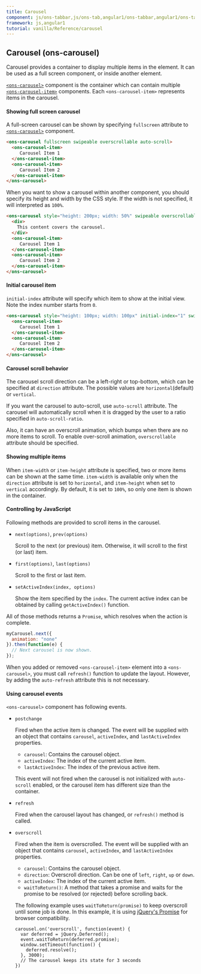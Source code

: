 ```yaml
---
title: Carousel
component: js/ons-tabbar,js/ons-tab,angular1/ons-tabbar,angular1/ons-tab
framework: js,angular1
tutorial: vanilla/Reference/carousel
---
```


## Carousel (ons-carousel)

Carousel provides a container to display multiple items in the element. It can be used as a full screen component, or inside another element.

[`<ons-carousel>`](/v2/docs/js/ons-carousel.html) component is the container which can contain multiple [`<ons-carousel-item>`](/v2/docs/js/ons-carousel-item.html) components. Each `<ons-carousel-item>` represents items in the carousel.

#### Showing full screen carousel

A full-screen carousel can be shown by specifying `fullscreen` attribute to [`<ons-carousel>`](/v2/docs/js/ons-carousel.html) component.

```html
<ons-carousel fullscreen swipeable overscrollable auto-scroll>
  <ons-carousel-item>
     Carousel Item 1
  </ons-carousel-item>
  <ons-carousel-item>
     Carousel Item 2
  </ons-carousel-item>
</ons-carousel>
```

When you want to show a carousel within another component, you should specify its height and width by the CSS style. If the width is not specified, it will interpreted as `100%`.

```html
<ons-carousel style="height: 200px; width: 50%" swipeable overscrollable auto-scroll>
  <div>
    This content covers the carousel.
  </div>
  <ons-carousel-item>
     Carousel Item 1
  </ons-carousel-item>
  <ons-carousel-item>
     Carousel Item 2
  </ons-carousel-item>
</ons-carousel>
```

#### Initial carousel item

`initial-index` attribute will specify which item to show at the initial view. Note the index number starts from `0`.

```html
<ons-carousel style="height: 100px; width: 100px" initial-index="1" swipeable overscrollable auto-scroll>
  <ons-carousel-item>
     Carousel Item 1
  </ons-carousel-item>
  <ons-carousel-item>
     Carousel Item 2
  </ons-carousel-item>
</ons-carousel>
```

#### Carousel scroll behavior

The carousel scroll direction can be a left-right or top-bottom, which can be specified at `direction` attribute. The possible values are `horizontal`(default) or `vertical`.

If you want the carousel to auto-scroll, use `auto-scroll` attribute. The carousel will automatically scroll when it is dragged by the user to a ratio specified in `auto-scroll-ratio`.

Also, it can have an overscroll animation, which bumps when there are no more items to scroll. To enable over-scroll animation, `overscrollable` attribute should be specified.

#### Showing multiple items

When `item-width` or `item-height` attribute is specified, two or more items can be shown at the same time. `item-width` is available only when the `direction` attribute is set to `horizontal`, and `item-height` when set to `vertical` accordingly. By default, it is set to `100%`, so only one item is shown in the container.

#### Controlling by JavaScript

Following methods are provided to scroll items in the carousel.

- `next(options)`, `prev(options)`

  Scroll to the next (or previous) item. Otherwise, it will scroll to the first (or last) item.

- `first(options)`, `last(options)`

  Scroll to the first or last item.

- `setActiveIndex(index, options)`

  Show the item specified by the `index`. The current active index can be obtained by calling `getActiveIndex()` function.

All of those methods returns a `Promise`, which resolves when the action is complete.

```javascript
myCarousel.next({
  animation: "none"
}).then(function(e) {
  // Next carousel is now shown.
});
```

When you added or removed `<ons-carousel-item>` element into a `<ons-carousel>`, you must call `refresh()` function to update the layout. However, by adding the `auto-refresh` attribute this is not necessary.

#### Using carousel events

`<ons-carousel>` component has following events.

- `postchange`

  Fired when the active item is changed. The event will be supplied with an object that contains `carousel`, `activeIndex`, and `lastActiveIndex` properties.

  - `carousel`: Contains the carousel object.
  - `activeIndex`: The index of the current active item.
  - `lastActiveIndex`: The index of the previous active item.

  This event will not fired when the carousel is not initialized with `auto-scroll` enabled, or the carousel item has different size than the container.

- `refresh`

  Fired when the carousel layout has changed, or `refresh()` method is called.

- `overscroll`

  Fired when the item is overscrolled. The event will be supplied with an object that contains `carousel`, `activeIndex`, and `lastActiveIndex` properties.

  - `carousel`: Contains the carousel object.
  - `direction`: Overscroll direction. Can be one of `left`, `right`, `up` or `down`.
  - `activeIndex`: The index of the current active item.
  - `waitToReturn()`: A method that takes a promise and waits for the promise to be resolved (or rejected) before scrolling back.

  The following example uses `waitToReturn(promise)` to keep overscroll until some job is done. In this example, it is using [jQuery's Promise](https://api.jquery.com/category/deferred-object/) for browser compatibility.

  ```
  carousel.on('overscroll', function(event) {
    var deferred = jQuery.Deferred();
    event.waitToReturn(deferred.promise);
    window.setTimeout(function() {
      deferred.resolve();
    }, 3000);
    // The carousel keeps its state for 3 seconds
  })
  ```
